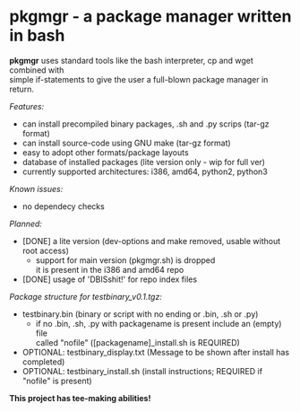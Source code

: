 # pkgmgr - a package manager written in bash

**pkgmgr** uses standard tools like the bash interpreter, cp and wget combined with  
simple if-statements to give the user a full-blown package manager in return.

*Features:*
- can install precompiled binary packages, .sh and .py scrips (tar-gz format)  
- can install source-code using GNU make (tar-gz format)  
- easy to adopt other formats/package layouts  
- database of installed packages (lite version only - wip for full ver)  
- currently supported architectures: i386, amd64, python2, python3

*Known issues:*
- no dependecy checks  

*Planned:*
- [DONE] a lite version (dev-options and make removed, usable without root access)  
  - support for main version (pkgmgr.sh) is dropped  
    it is present in the i386 and amd64 repo  
- [DONE] usage of 'DBISshit!' for repo index files

*Package structure for testbinary_v0.1.tgz:*
- testbinary.bin (binary or script with no ending or .bin, .sh or .py)  
  - if no .bin, .sh, .py with packagename is present include an (empty) file  
    called "nofile" ([packagename]_install.sh is REQUIRED)
- OPTIONAL: testbinary_display.txt (Message to be shown after install has completed)  
- OPTIONAL: testbinary_install.sh (install instructions; REQUIRED if "nofile" is present)

**This project has tee-making abilities!**
